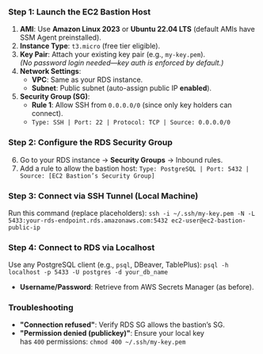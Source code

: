 ### **Step 1: Launch the EC2 Bastion Host**

1. **AMI**: Use **Amazon Linux 2023** or **Ubuntu 22.04 LTS** (default AMIs have SSM Agent preinstalled).
2. **Instance Type**: `t3.micro` (free tier eligible).
3. **Key Pair**: Attach your existing key pair (e.g., `my-key.pem`).  
    _(No password login needed—key auth is enforced by default.)_
4. **Network Settings**:
    - **VPC**: Same as your RDS instance.
    - **Subnet**: Public subnet (auto-assign public IP **enabled**).
5. **Security Group (SG)**:
    - **Rule 1**: Allow SSH from `0.0.0.0/0` (since only key holders can connect).
    - `Type: SSH | Port: 22 | Protocol: TCP | Source: 0.0.0.0/0`
### **Step 2: Configure the RDS Security Group**

6. Go to your RDS instance → **Security Groups** → Inbound rules.
7. Add a rule to allow the bastion host: `Type: PostgreSQL | Port: 5432 | Source: [EC2 Bastion’s Security Group]`
### **Step 3: Connect via SSH Tunnel (Local Machine)**

Run this command (replace placeholders):
`ssh -i ~/.ssh/my-key.pem -N -L 5433:your-rds-endpoint.rds.amazonaws.com:5432 ec2-user@ec2-bastion-public-ip`

### **Step 4: Connect to RDS via Localhost**

Use any PostgreSQL client (e.g., `psql`, DBeaver, TablePlus):
`psql -h localhost -p 5433 -U postgres -d your_db_name`
- **Username/Password**: Retrieve from AWS Secrets Manager (as before).

### **Troubleshooting**

- **"Connection refused"**: Verify RDS SG allows the bastion’s SG.
- **"Permission denied (publickey)"**: Ensure your local key has `400` permissions: `chmod 400 ~/.ssh/my-key.pem`